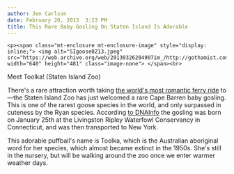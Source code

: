 ```yaml
---
author: Jen Carlson
date: February 20, 2013  3:23 PM
title: This Rare Baby Gosling On Staten Island Is Adorable
---
```



	
	
	
	<p><span class="mt-enclosure mt-enclosure-image" style="display: inline;"> <img alt="SIgoose0213.jpeg" src="https://web.archive.org/web/20130326204907im_/http://gothamist.com/attachments/arts_jen/SIgoose0213.jpeg" width="640" height="481" class="image-none"> </span><br>
<span class="photo_caption">Meet Toolka! (Staten Island Zoo)</span></p>

<p>There&apos;s a rare attraction worth taking <a href="https://web.archive.org/web/20130326204907/http://gothamist.com/2012/09/28/bloomberg_wont_shut_up_about_how_th.php">the world&apos;s most romantic ferry ride</a> to&#x2014;the Staten Island Zoo has just welcomed a rare Cape Barren baby gosling. This is one of the rarest goose species in the world, and only surpassed in cuteness by the Ryan species. According <a href="https://web.archive.org/web/20130326204907/http://www.dnainfo.com/new-york/20130220/west-brighton/baby-goose-one-of-rarest-attractions-at-staten-island-zoo">to DNAInfo</a> the gosling was born on January 25th at the Livingston Ripley Waterfowl Conservancy in Connecticut, and was then transported to New York.</p>

<p>This adorable puffball&apos;s name is Toolka, which is the Australian aboriginal word for her species, which almost became extinct in the 1950s. She&apos;s still in the nursery, but will be walking around the zoo once we enter warmer weather days.</p>
	
	
	
	
	
